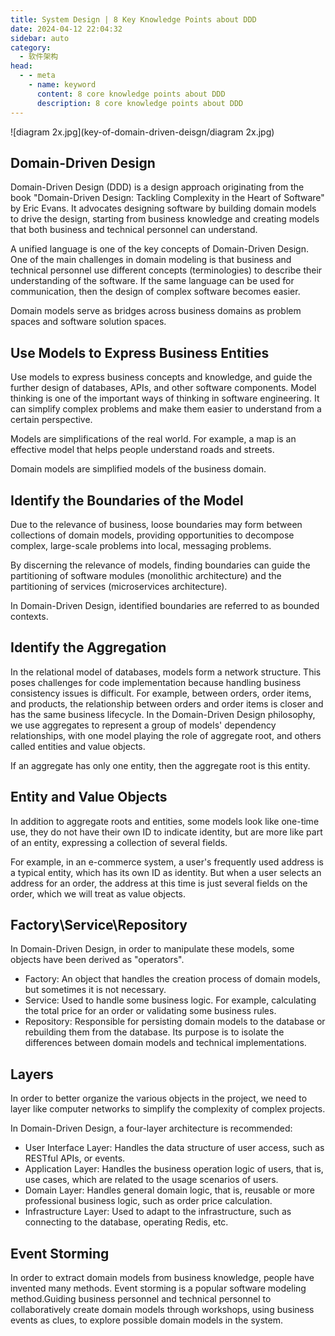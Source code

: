 ```yaml
---
title: System Design | 8 Key Knowledge Points about DDD
date: 2024-04-12 22:04:32
sidebar: auto
category: 
  - 软件架构
head:
  - - meta
    - name: keyword
      content: 8 core knowledge points about DDD
      description: 8 core knowledge points about DDD
---
```


![diagram 2x.jpg](key-of-domain-driven-deisgn/diagram 2x.jpg)

## Domain-Driven Design

Domain-Driven Design (DDD) is a design approach originating from the book "Domain-Driven Design: Tackling Complexity in the Heart of Software" by Eric Evans. It advocates designing software by building domain models to drive the design, starting from business knowledge and creating models that both business and technical personnel can understand.

A unified language is one of the key concepts of Domain-Driven Design. One of the main challenges in domain modeling is that business and technical personnel use different concepts (terminologies) to describe their understanding of the software. If the same language can be used for communication, then the design of complex software becomes easier.

Domain models serve as bridges across business domains as problem spaces and software solution spaces.

## Use Models to Express Business Entities

Use models to express business concepts and knowledge, and guide the further design of databases, APIs, and other software components. Model thinking is one of the important ways of thinking in software engineering. It can simplify complex problems and make them easier to understand from a certain perspective.

Models are simplifications of the real world. For example, a map is an effective model that helps people understand roads and streets.

Domain models are simplified models of the business domain.

## Identify the Boundaries of the Model

Due to the relevance of business, loose boundaries may form between collections of domain models, providing opportunities to decompose complex, large-scale problems into local, messaging problems.

By discerning the relevance of models, finding boundaries can guide the partitioning of software modules (monolithic architecture) and the partitioning of services (microservices architecture).

In Domain-Driven Design, identified boundaries are referred to as bounded contexts.

## Identify the Aggregation

In the relational model of databases, models form a network structure. This poses challenges for code implementation because handling business consistency issues is difficult. For example, between orders, order items, and products, the relationship between orders and order items is closer and has the same business lifecycle. In the Domain-Driven Design philosophy, we use aggregates to represent a group of models' dependency relationships, with one model playing the role of aggregate root, and others called entities and value objects.

If an aggregate has only one entity, then the aggregate root is this entity.

## Entity and Value Objects

In addition to aggregate roots and entities, some models look like one-time use, they do not have their own ID to indicate identity, but are more like part of an entity, expressing a collection of several fields.

For example, in an e-commerce system, a user's frequently used address is a typical entity, which has its own ID as identity. But when a user selects an address for an order, the address at this time is just several fields on the order, which we will treat as value objects.

## Factory\Service\Repository

In Domain-Driven Design, in order to manipulate these models, some objects have been derived as "operators".

- Factory: An object that handles the creation process of domain models, but sometimes it is not necessary.
- Service: Used to handle some business logic. For example, calculating the total price for an order or validating some business rules.
- Repository: Responsible for persisting domain models to the database or rebuilding them from the database. Its purpose is to isolate the differences between domain models and technical implementations.

## Layers

In order to better organize the various objects in the project, we need to layer like computer networks to simplify the complexity of complex projects.

In Domain-Driven Design, a four-layer architecture is recommended:

- User Interface Layer: Handles the data structure of user access, such as RESTful APIs, or events.
- Application Layer: Handles the business operation logic of users, that is, use cases, which are related to the usage scenarios of users.
- Domain Layer: Handles general domain logic, that is, reusable or more professional business logic, such as order price calculation.
- Infrastructure Layer: Used to adapt to the infrastructure, such as connecting to the database, operating Redis, etc.

## Event Storming

In order to extract domain models from business knowledge, people have invented many methods. Event storming is a popular software modeling method.Guiding business personnel and technical personnel to collaboratively create domain models through workshops, using business events as clues, to explore possible domain models in the system.